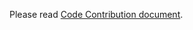 Please read [Code Contribution document](https://github.com/Ulauncher/Ulauncher/wiki/Code-Contribution).